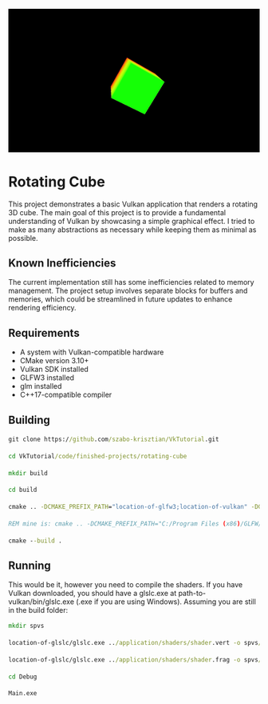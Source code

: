 <p align="center">
    <img src="https://github.com/szabo-krisztian/VkTutorial/blob/master/images/spinning_cube.gif" alt="cube" />
</p>

# Rotating Cube

This project demonstrates a basic Vulkan application that renders a rotating 3D cube. The main goal of this project is to provide a fundamental understanding of Vulkan by showcasing a simple graphical effect. I tried to make as many abstractions as necessary while keeping them as minimal as possible.

## Known Inefficiencies

The current implementation still has some inefficiencies related to memory management. The project setup involves separate blocks for buffers and memories, which could be streamlined in future updates to enhance rendering efficiency.

## Requirements

- A system with Vulkan-compatible hardware
- CMake version 3.10+
- Vulkan SDK installed
- GLFW3 installed
- glm installed
- C++17-compatible compiler

## Building
```bat
git clone https://github.com/szabo-krisztian/VkTutorial.git

cd VkTutorial/code/finished-projects/rotating-cube

mkdir build

cd build

cmake .. -DCMAKE_PREFIX_PATH="location-of-glfw3;location-of-vulkan" -DGLM_PATH="location-of-glm"

REM mine is: cmake .. -DCMAKE_PREFIX_PATH="C:/Program Files (x86)/GLFW/lib/cmake;C:/VulkanAPI/Lib/cmake" -DGLM_PATH="C:/glm"

cmake --build .
```

## Running
This would be it, however you need to compile the shaders. If you have Vulkan downloaded, you should have a glslc.exe at path-to-vulkan/bin/glslc.exe (.exe if you are using Windows). Assuming you are still in the build folder:

```bat
mkdir spvs

location-of-glslc/glslc.exe ../application/shaders/shader.vert -o spvs/vert.spv

location-of-glslc/glslc.exe ../application/shaders/shader.frag -o spvs/frag.spv

cd Debug

Main.exe
```